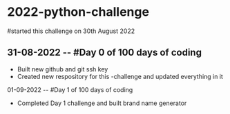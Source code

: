 # 2022-python-challenge
#started this challenge on 30th August 2022


## 31-08-2022 -- #Day 0 of 100 days of coding 
- Built new github and git ssh key
- Created new respository for this -challenge and updated everything in it

01-09-2022 -- #Day 1 of 100 days of coding 
- Completed Day 1 challenge and built brand name generator



